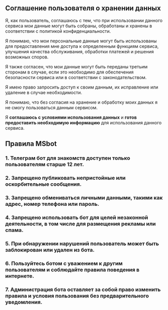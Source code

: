 ## Соглашение пользователя о хранении данных

Я, как пользователь, соглашаюсь с тем, что при использовании данного сервиса мои данные могут быть собраны, обработаны и хранены в соответствии с политикой конфиденциальности.

Я понимаю, что мои персональные данные могут быть использованы для предоставления мне доступа к определенным функциям сервиса, улучшения качества обслуживания,
обработки платежей и решения возможных споров.

Я также согласен, что мои данные могут быть переданы третьим сторонам в случае, если это необходимо для обеспечения безопасности сервиса или в соответствии с законодательством.

Я имею право запросить доступ к своим данным, их исправление или удаление в случае необходимости.

Я понимаю, что без согласия на хранение и обработку моих данных я не смогу пользоваться данным сервисом.

Я **соглашаюсь с условиями использования данных** и **готов предоставить необходимую информацию** для использования данного сервиса.

## Правила MSbot
### 1. Телеграм бот для знакомств доступен только пользователям старше 12 лет.
### 2. Запрещено публиковать непристойные или оскорбительные сообщения.
### 3. Запрещено обмениваться личными данными, такими как адрес, номер телефона или пароль.
### 4. Запрещено использовать бот для целей незаконной деятельности, в том числе для размещения рекламы или спама.
### 5. При обнаружении нарушений пользователь может быть заблокирован или удален из бота.
### 6. Пользуйтесь ботом с уважением к другим пользователям и соблюдайте правила поведения в интернете.
### 7. Администрация бота оставляет за собой право изменить правила и условия пользования без предварительного уведомления.
